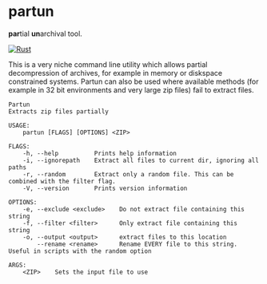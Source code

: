 # partun

**par**tial **un**archival tool.

[![Rust](https://github.com/woelper/partun/actions/workflows/rust.yml/badge.svg)](https://github.com/woelper/partun/actions/workflows/rust.yml)

This is a very niche command line utility which allows partial decompression of archives, for example in memory or diskspace constrained systems.
Partun can also be used where available methods (for example in 32 bit environments and very large zip files) fail to extract files.

```
Partun 
Extracts zip files partially

USAGE:
    partun [FLAGS] [OPTIONS] <ZIP>

FLAGS:
    -h, --help          Prints help information
    -i, --ignorepath    Extract all files to current dir, ignoring all paths
    -r, --random        Extract only a random file. This can be combined with the filter flag.
    -V, --version       Prints version information

OPTIONS:
    -e, --exclude <exclude>    Do not extract file containing this string
    -f, --filter <filter>      Only extract file containing this string
    -o, --output <output>      extract files to this location
        --rename <rename>      Rename EVERY file to this string. Useful in scripts with the random option

ARGS:
    <ZIP>    Sets the input file to use
```
